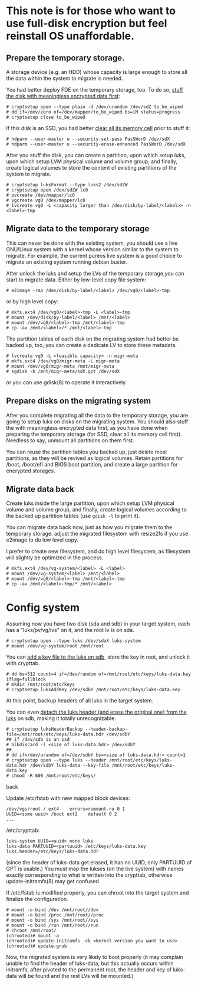 # This note is for those who want to use full-disk encryption but feel reinstall OS unaffordable.

## Prepare the temporary storage.
A storage device (e.g. an HDD) whose capacity is large enough to store all the data within the system to migrate is needed.

You had better deploy FDE on the temporary storage, too. To do so, [stuff the disk with meaningless encrypted data first](https://wiki.archlinux.org/index.php/Dm-crypt/Drive_preparation#dm-crypt_wipe_on_an_empty_disk_or_partition):

```
# cryptsetup open --type plain -d /dev/urandom /dev/sdZ to_be_wiped
# dd if=/dev/zero of=/dev/mapper/to_be_wiped bs=1M status=progress
# cryptsetup close to_be_wiped
```

If this disk is an SSD, you had better [clear all its memory cell](https://wiki.archlinux.org/index.php/Solid_state_drive/Memory_cell_clearing) prior to stuff it:
```
# hdparm --user-master u --security-set-pass PasSWorD /dev/sdX
# hdparm --user-master u --security-erase-enhanced PasSWorD /dev/sdX
```

After you stuff the disk, you can create a partition, upon which setup luks, upon which setup LVM physical volume and volume group, and finally, create logical volumes to store the content of existing partitions of the system to migrate.
```
# cryptsetup luksFormat --type luks2 /dev/sdZW
# cryptsetup open /dev/sdZW lc0
# pvcreate /dev/mapper/lc0
# vgcreate vg0 /dev/mapper/lc0
# lvcreate vg0 -L <capacity larger than /dev/disk/by-label/<label>> -n <label>-tmp
```
## Migrate data to the temporary storage
This can never be done with the existing system, you should use a live GNU/Linux system with a kernel whose version similar to the system to migrate. For example, the current pureos live system is a good choice to migrate an existing system running debian buster.

After unlock the luks and setup the LVs of the temporary storage,you can start to migrate data. Either by low-level copy file system:
```
# e2image -rap /dev/disk/by-label/<label> /dev/vg0/<label>-tmp
```
or by high level copy:
```
# mkfs.ext4 /dev/vg0/<label>-tmp -L <label>-tmp
# mount /dev/disk/by-label/<label> /mnt/<label>
# mount /dev/vg0/<label>-tmp /mnt/<label>-tmp
# cp -av /mnt/<label>/* /mnt/<label>-tmp
```
The partition tables of each disk on the migrating system had better be backed up, too, you can create a dedicate LV to store these metadata.
```
# lvcreate vg0 -L <feasible capacity> -n migr-meta
# mkfs.ext4 /dev/vg0/migr-meta -L migr-meta
# mount /dev/vg0/migr-meta /mnt/migr-meta
# sgdisk -b /mnt/migr-meta/sdX.gpt /dev/sdX
```
or you can use gdisk(8) to operate it interactively.

## Prepare disks on the migrating system
After you complete migrating all the data to the temporary storage, you are going to setup luks on disks on the migrating system. You should also stuff the with meaningless encrypted data first, as you have done when preparing the temporary storage (for SSD, clear all its memory cell first). Needless to say, unmount all partitions on them first.

You can reuse the partition tables you backed up, just delete most partitions, as they will be revived as logical volumes. Retain partitions for /boot, /boot/efi and BIOS boot partition, and create a large partition for encrypted storages.

## Migrate data back
Create luks inside the large partition, upon which setup LVM physical volume and volume group, and finally, create logical volumes according to the backed up partition tables (use `gdisk -l` to print it).

You can migrate data back now, just as how you migrate them to the temporary storage. adjust the migrated filesystem with resize2fs if you use e2image to do low level copy.

I prefer to create new filesystem, and do high level filesystem, as filesystem will slightly be optimized in the process.

```
# mkfs.ext4 /dev/vg-system/<label> -L <label>
# mount /dev/vg-system/<label> /mnt/<label>
# mount /dev/vg0/<label>-tmp /mnt/<label>-tmp
# cp -av /mnt/<label>-tmp/* /mnt/<label>
```

# Config system
Assuming now you have two disk (sda and sdb) in your target system, each has a "luks/pv/vg/lvs" on it, and the root lv is on sda.
```
# cryptsetup open --type luks /dev/sdaX luks-system
# mount /dev/vg-system/root /mnt/root
```
You can [add a key file to the luks on sdb](https://wiki.archlinux.org/index.php/Dm-crypt/Device_encryption#Creating_a_keyfile_with_random_characters), store the key in root, and unlock it with crypttab.
```
# dd bs=512 count=4 if=/dev/random of=/mnt/root/etc/keys/luks-data.key iflag=fullblock
# mkdir /mnt/root/etc/keys
# cryptsetup luksAddKey /dev/sdbY /mnt/root/etc/keys/luks-data.key
```
At this point, backup headers of all luks in the target system.

You can even [detach the luks header (and erase the original one) from the luks](https://wiki.archlinux.org/index.php/Dm-crypt/Specialties#Encrypted_system_using_a_detached_LUKS_header) on sdb, making it totally unrecognizable.
```
# cryptsetup luksHeaderBackup --header-backup-file=/mnt/root/etc/keys/luks-data.hdr /dev/sdbY
## if /dev/sdb is an ssd
# blkdiscard -l <size of luks-data.hdr> /dev/sdbY
##
# dd if=/dev/urandom of=/dev/sdbY bs=<size of luks-data.hdr> count=1
# cryptsetup open --type luks --header /mnt/root/etc/keys/luks-data.hdr /dev/sdbY luks-data --key-file /mnt/root/etc/keys/luks-data.key
# chmod -R 600 /mnt/root/etc/keys/
```

back 

Update /etc/fstab with new mapped block devices:
```
/dev/vgs/root / ext4    errors=remount-ro 0 1
UUID=<some uuid> /boot ext2    default 0 2
...
```
/etc/crypttab:
```
luks-system UUID=<uuid> none luks
luks-data PARTUUID=<partuuid> /etc/keys/luks-data.key luks,header=/etc/keys/luks-data.hdr
```
(since the header of luks-data get erased, it has no UUID, only PARTUUID of GPT is usable.)
You must map the lukses (on the live system) with names exactly corresponding to what is written into the crypttab, otherwise update-initramfs(8) may get confused.

If /etc/fstab is modified properly, you can chroot into the target system and finalize the configuration.
```
# mount -o bind /dev /mnt/root//dev
# mount -o bind /proc /mnt/root//proc
# mount -o bind /sys /mnt/root//sys
# mount -o bind /run /mnt/root//run
# chroot /mnt/root/
(chrooted)# mount -a
(chrooted)# update-initramfs -ck <kernel version you want to use>
(chrooted)# update-grub
```

Now, the migrated system is very likely to boot properly (it may complain unable to find the header of luks-data, but this actually occurs within initramfs, after pivoted to the permanent root, the header and key of luks-data will be found and the rest LVs will be mounted.)
